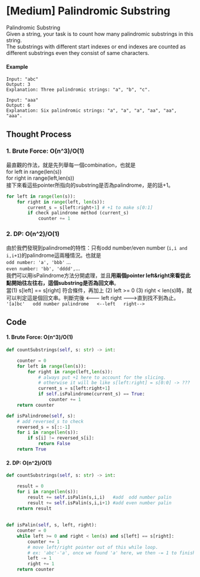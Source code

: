 # \[Medium\] Palindromic Substring

Palindromic Substring  
Given a string, your task is to count how many palindromic substrings in this string.  
The substrings with different start indexes or end indexes are counted as different substrings even they consist of same characters.

#### Example 

```text
Input: "abc"
Output: 3
Explanation: Three palindromic strings: "a", "b", "c".
```

```text
Input: "aaa"
Output: 6
Explanation: Six palindromic strings: "a", "a", "a", "aa", "aa", "aaa".
```

## Thought Process

### 1. Brute Force: O\(n^3\)/O\(1\)

最直觀的作法，就是先列舉每一個combination，也就是  
for left in range\(len\(s\)\)   
    for right in range\(left,len\(s\)\)  
接下來看這些pointer所指向的substring是否為palindrome，是的話+1。

```python
for left in range(len(s)):
    for right in range(left, len(s)):
        current_s = s[left:right+1] # +1 to make s[0:1]
        if check palindrome method (current_s)
            counter += 1
```

### 2. DP: O\(n^2\)/O\(1\)

由於我們發現到palindrome的特性：只有odd number/even number \(`i,i and i,i+1`\)的palindrome這兩種情況。也就是  
`odd number: 'a', 'bbb'` ...  
`even number: 'bb', 'dddd',`...  
我們可以用isPalindrome方法分開處理，並且**用兩個pointer left&right來看從此點開始往左往右，這個substring是否為回文串**。  
當\(1\) s\[left\] == s\[right\] 符合條件，再加上 \(2\) left &gt;= 0 \(3\) right &lt; len\(s\)時，就可以判定這是個回文串。判斷完後 &lt;--- left  right ---&gt;直到找不到為止。  
       `'[a]bc'   odd number palindrome  
    <--left  
       right-->`     

## Code

#### 1. Brute Force: O\(n^3\)/O\(1\)

```python
def countSubstrings(self, s: str) -> int:

    counter = 0    
    for left in range(len(s)):
        for right in range(left,len(s)):
            # always put +1 here to account for the slicing. 
            # otherwise it will be like s[left:right] = s[0:0] -> ???
            current_s = s[left:right+1]  
            if self.isPalindrome(current_s) == True:
                counter += 1
    return counter

def isPalindrome(self, s):
    # add reversed_s to check
    reversed_s = s[::-1]
    for i in range(len(s)):
        if s[i] != reversed_s[i]:
            return False
    return True
```

#### 2. DP: O\(n^2\)/O\(1\)

```python
def countSubstrings(self, s: str) -> int:

    result = 0    
    for i in range(len(s)):
        result += self.isPalin(s,i,i)   #add  odd number palin
        result += self.isPalin(s,i,i+1) #add even number palin
    return result 
    
    
def isPalin(self, s, left, right):
    counter = 0
    while left >= 0 and right < len(s) and s[left] == s[right]:
        counter += 1
        # move left/right pointer out of this while loop.
        # ex: 'abc'-'a', once we found 'a' here, we then -= 1 to finish this loop.
        left -= 1    
        right += 1
    return counter
        
```

